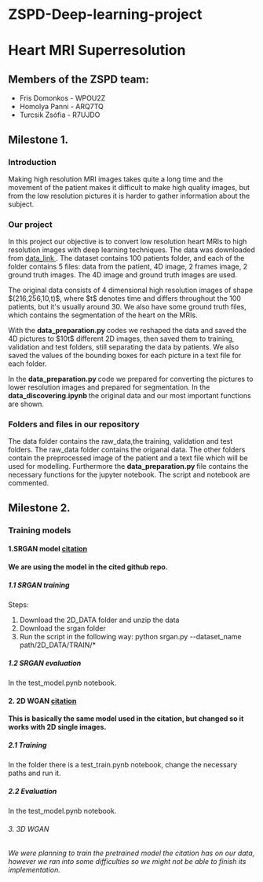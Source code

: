 # ZSPD-Deep-learning-project
<h1> Heart MRI Superresolution </h1>

<h2> Members of the ZSPD team: </h2>
<p> 
<ul>
  <li>Fris Domonkos - WPOU2Z</li>
  <li>Homolya Panni - ARQ7TQ</li>
  <li>Turcsik Zsófia - R7UJDO</li>
</ul>
</p>
<h2> Milestone 1. </h2>
<h3> Introduction </h3>

<p> Making high resolution MRI images takes quite a long time and the movement of the patient makes it difficult to make high quality images, but from the low resolution pictures it is harder to gather information about the subject.</p>

<h3> Our project </h3>

<p> In this project our objective is to convert low resolution heart MRIs to high resolution images with deep learning techniques. The data was downloaded from <a  href= 'https://acdc.creatis.insa-lyon.fr/description/databases.html'> data_link </a>. The dataset contains 100 patients folder, and each of the folder contains 5 files: data from the patient, 4D image, 2 frames image, 2 ground truth images. The 4D image and ground truth images are used.</p>

<p> The original data consists of 4 dimensional high resolution images of shape $(216,256,10,t)$, where $t$ denotes time and differs throughout the 100 patients, but it's usually around 30. We also have some ground truth files, which contains the segmentation of the heart on the MRIs.</p>

<p>With the <b> data_preparation.py </b> codes we reshaped the data and saved the 4D pictures to $10t$ different 2D images, then saved them to training, validation and test folders, still separating the data by patients. We also saved the values of the bounding boxes for each picture in a text file for each folder.</p>

<p> In the <b> data_preparation.py </b> code we prepared for converting the pictures to lower resolution images and prepared for segmentation. In the <b> data_discovering.ipynb </b> the original data and our most important functions are shown. </p>

<h3> Folders and files in our repository</h3>

<p> The data folder contains the raw_data,the training, validation and test folders. The raw_data folder contains the origanal data. The other folders contain the preprocessed image of the patient and a text file which will be used for modelling. Furthermore the <b> data_preparation.py </b> file contains the necessary functions for the jupyter notebook. The script and notebook are commented.</p>

<h2> Milestone 2. </h2>
<h3> Training models </h3>
<h4>1.SRGAN model  <a  href= 'https://github.com/eriklindernoren/PyTorch-GAN/tree/master/implementations/srgan'> citation </a></h4>
<h4>We are using the model in the cited github repo. </h4>
<h5>1.1 SRGAN training </h5>

<p> Steps: </p>
<p> 
<ol>
  <li>Download the 2D_DATA folder and unzip the data</li>
  <li>Download the srgan folder</li>
  <li>Run the script in the following way: python srgan.py --dataset_name path/2D_DATA/TRAIN/*</li>
</ol>
</p>

<h5>1.2 SRGAN evaluation </h5>
<p> In the test_model.pynb notebook. </p>

<h4>2. 2D WGAN <a  href= 'https://github.com/Hadrien-Cornier/E6040-super-resolution-project'> citation </a> </h4>
<h4>This is basically the same model used in the citation, but changed so it works with 2D single images. </h4>
<h5>2.1 Training </h5>

<p> In the folder there is a test_train.pynb notebook, change the necessary paths and run it. </p>

<h5>2.2 Evaluation </h5>
<p> In the test_model.pynb notebook. </p>

<h6>3. 3D WGAN </h6>
<h6> We were planning to train the pretrained model the citation has on our data, however we ran into some difficulties so we might not be able to finish its implementation.</h6>
